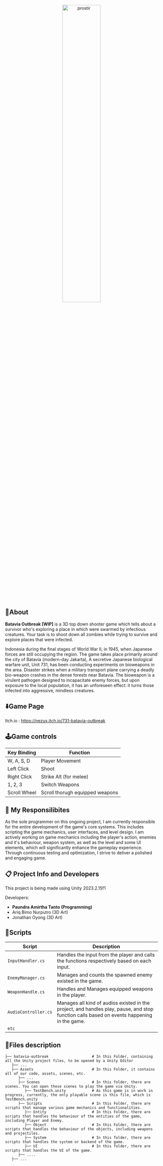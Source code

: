 <p align="center">
  <img width="50%" alt="prostir" src="https://github.com/paundra0217/paundra0217/blob/main/images/Video%20tanpa%20judul%20(2).gif">
  </br>
</p>

## 🔴About
**Batavia Outbreak [WIP]** is a 3D top down shooter game which tells about a survivor who's exploring a place in which were swarmed by infectious creatures. Your task is to shoot down all zombies while trying to survive and explore places that were infected.

Indonesia during the final stages of World War II, in 1945, when Japanese forces are still occupying the region. The game takes place primarily around the city of Batavia (modern-day Jakarta), A secretive Japanese biological warfare unit, Unit 731, has been conducting experiments on bioweapons in the area. Disaster strikes when a military transport plane carrying a deadly bio-weapon crashes in the dense forests near Batavia. The bioweapon is a virulent pathogen designed to incapacitate enemy forces, but upon exposure to the local population, it has an unforeseen effect: it turns those infected into aggressive, mindless creatures.

## ⬇️Game Page
Itch.io : https://nezux.itch.io/731-batavia-outbreak

## 🕹️Game controls
| Key Binding       | Function          |
| ----------------- | ----------------- |
| W, A, S, D        | Player Movement   |
| Left Click        | Shoot             |
| Right Click       | Strike Alt (for melee)   |
| 1, 2, 3           | Switch Weapons   |
| Scroll Wheel      | Scroll thorugh equipped weapons |

## 💼 My Responsilibites
As the sole programmer on this ongoing project, I am currently responsible for the entire development of the game's core systems. This includes scripting the game mechanics, user interfaces, and level design. I am actively working on game mechanics including the player's action, enemies and it's behaviour, weapon system, as well as the level and some UI elements, which will significantly enhance the gameplay experience. Through continuous testing and optimization, I strive to deliver a polished and engaging game.

## 📋 Project Info and Developers
This project is being made using Unity 2023.2.15f1

Developers:
- **Paundra Amirtha Tanto (Programming)**
- Ariq Bimo Nurputro (3D Art)
- Jonathan Oyong (3D Art)

##  📜Scripts
|  Script       | Description                                                  |
| ------------------- | ------------------------------------------------------------ |
| `InputHandler.cs` | Handles the input from the player and calls the functions respectively based on each input. |
| `EnemyManager.cs` | Manages and counts the spawned enemy existed in the game. |
| `WeaponHandle.cs` | Handles and Manages equipped weapons in the player. |
| `AudioController.cs` | Manages all kind of audios existed in the project, and handles play, pause, and stop function calls based on events happening in the game. |
| `etc`  | |

## 📂Files description
```
├── batavia-outbreak                    # In this Folder, containing all the Unity project files, to be opened by a Unity Editor
   ├── ...
   ├── Assets                           # In this Folder, it contains all of our code, assets, scenes, etc.
      ├── ...
      ├── Scenes                        # In this folder, there are scenes. You can open these scenes to play the game via Unity.
         ├── TestBench.unity            # As this game is in work in progress, currently, the only playable scene is this file, which is TestBench.unity
      ├── Scripts                       # In this Folder, there are scripts that manage various game mechanics and functionalities.
         ├── Entity                     # In this Folder, there are scripts that handles the behaviour of the entities of the game, including Player and Enemy.
         ├── Object                     # In this Folder, there are scripts that handles the behaviour of the objects, including weapons and projectiles.
         ├── System                     # In this folder, there are scripts that handles the system or backend of the game.
         ├── UI                         # In this folder, there are scripts that handles the UI of the game.
      ├── ....
   ├── ...
      
```
